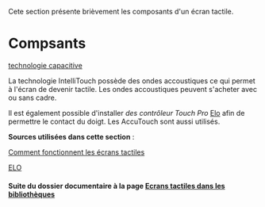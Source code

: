 
Cete section présente brièvement les composants d'un écran tactile. 

# Compsants

[technologie capacitive](https://tpeacg.files.wordpress.com/2012/02/capture-d_c3a9cran-2012-02-20-c3a0-16-20-26.png)


La technologie IntelliTouch possède des ondes accoustiques ce qui permet à l'écran de devenir tactile. Les ondes accoustiques peuvent s'acheter avec ou sans cadre. 

Il est également possible d'installer *des contrôleur Touch Pro* [Elo](http://www.elotouch.fr/composants-tactiles.html) afin de permettre le contact du doigt.  Les AccuTouch sont aussi utilisés.





**Sources utilisées dans cette section** :

[Comment fonctionnent les écrans tactiles](https://couleur-science.eu/?d=4e0bec--comment-fonctionne-un-ecran-tactile)

[ELO](http://www.elotouch.fr/composants-tactiles.html)



#### Suite du dossier documentaire à la page [Ecrans tactiles dans les bibliothèques](ecranstactilesbibliotheques.md) 
